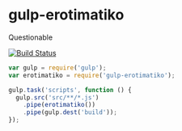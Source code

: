 # gulp-erotimatiko
Questionable

[![Build Status](https://travis-ci.org/alexlrobertson/gulp-erotimatiko.svg)](https://travis-ci.org/alexlrobertson/gulp-erotimatiko)

```javascript
var gulp = require('gulp');
var erotimatiko = require('gulp-erotimatiko');

gulp.task('scripts', function () {
  gulp.src('src/**/*.js')
    .pipe(erotimatiko())
    .pipe(gulp.dest('build'));
});
```
